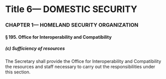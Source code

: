 
# Title 6— DOMESTIC SECURITY
### CHAPTER 1— HOMELAND SECURITY ORGANIZATION
#### § 195. Office for Interoperability and Compatibility
##### (c) Sufficiency of resources

The Secretary shall provide the Office for Interoperability and Compatibility the resources and staff necessary to carry out the responsibilities under this section.
